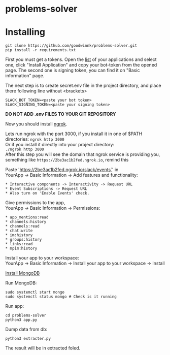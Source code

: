 # problems-solver

# Installing

```
git clone https://github.com/goodwinnk/problems-solver.git
pip install -r requirements.txt
```

First you must get a tokens. Open the [list](https://api.slack.com/apps) of your applications and select one,
click "Install Application" and copy your bot-token from the opened page. The second one is signing token,
you can find it on "Basic information" page. 

The next step is to create secret.env file in the project directory,
and place there following line without \<brackets\>  
```
SLACK_BOT_TOKEN=<paste your bot token>
SLACK_SIGNING_TOKEN=<paste your signing token>
```
  
**DO NOT ADD .env FILES TO YOUR GIT REPOSITORY**

Now you should install [ngrok](https://ngrok.com).

Lets run ngrok with the port 3000, if you install it in one of $PATH directories:
```ngrok http 3000```  
Or if you install it directly into your project directory:  
```./ngrok http 3000```  
After this step you will see the domain that ngrok service is providing you, 
something like `https://2be3ac1b2fed.ngrok.io`, remind this 

Paste 'https://2be3ac1b2fed.ngrok.io/slack/events`' in  
YourApp -> Basic Information -> Add features and functionality:

    * Interactive components -> Interactivity -> Request URL
    * Event Subscriptions -> Request URL
    * Also turn on 'Enable Events' check.

Give permissions to the app,   
YourApp -> Basic Information -> Permissions:

    * app_mentions:read
    * channels:history
    * channels:read
    * chat:write
    * im:history
    * groups:history
    * links:read
    * mpim:history
    
Install your app to your workspace:  
YourApp -> Basic Information -> Install your app to your workspace -> Install

[Install MongoDB](https://docs.mongodb.com/manual/installation/)

Run MongoDB:

```
sudo systemctl start mongo
sudo systemctl status mongo # Check is it running

```

Run app:
```
cd problems-solver
python3 app.py
```

Dump data from db:
```
python3 extracter.py
```
The result will be in extracted foled.

